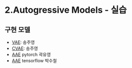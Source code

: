 # 2.Autogressive Models - 실습
## 구현 모델
  + [VAE](https://arxiv.org/abs/1312.6114): 송주영 </br>
  + [CVAE](https://papers.nips.cc/paper/5775-learning-structured-output-representation-using-deep-conditional-generative-models.pdf): 송주영 </br>
  + [AAE](https://arxiv.org/abs/1511.05644) pytorch 곽유영 </br>
  + [AAE](https://arxiv.org/abs/1511.05644) tensorflow 박수철 </br>
